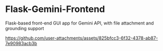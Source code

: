 # Flask-Gemini-Frontend
Flask-based front-end GUI app for Gemini API, with file attachment and grounding support

https://github.com/user-attachments/assets/825bfcc3-6f32-4378-ab87-7e90983acb3b

